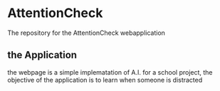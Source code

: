 # AttentionCheck
The repository for the AttentionCheck webapplication

## the Application
the webpage is a simple implematation of A.I. for a school project, the objective of the application is to learn when someone is distracted
